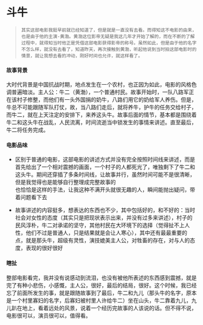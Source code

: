 # 斗牛

>     其实这部电影我挺早前就已经知道了，但是就是一直没有去看。而得知这不电影的由来，也是由于他的主演-黄渤。黄渤这位影帝无疑是我这几年才开始了解的，而在不断的了解过程中，就得知当时他正是凭借这部电影获得影帝的称号。虽然如此，但是由于他的名字不怎么样，就没有去看了，知道昨天，再次接触到黄渤，听起他说到当时拍这部电影时的情景，就让我想去看的冲动，刚好时间也允许，就这样看了。

#### 故事背景

大时代背景是中国抗战时期，地点发生在一个农村，也正因为如此，电影的风格色调普遍暗淡。主人公：牛二（黄渤），一个普通村民。故事开始时，一队八路军正在该村子修整，而他们有一头外国捐的奶牛，八路们用它的奶给军人养伤。但是，牛总不可能跟随军队打仗，故，当八路们走后，就将养牛，护牛的任务交给村子，而牛二，就在上天注定的安排下，来养这头牛。故事后面的情节，基本都是围绕着牛二和这头牛在战乱，人民流离，时间流逝当中锁发生的事情来讲述。直至最后，牛二将任务完成。

#### 电影品味

- 区别于普通的电影，这部电影的讲述方式并没有完全按照时间线来讲述，而是首先给出了一个相对震撼的画面，一个村子的人都死光了，唯独剩下了牛二和这头牛。期间还穿插了多条时间线，让故事并行，虽然时间可能不是很清晰，但是我觉得也是能够自行整理成完整故事的<br/>
也恰恰是这样的手法，让我这种不满开头就很无趣的人，瞬间能抛出疑问，带着问题看下去

- 故事讲述的内容挺多，想表达的东西也不少，其中包括好的，和不好的：当时社会对女性的态度（其实只是把现状表示出来，并没有过多来讲述），村子的民风淳朴，牛二对承诺的坚守，其他村民在大环境下的选择（觉得扯不上人性，他们不过是普通人，只是结果就是会让人寒心），其中还有最最重要的点，就是那头牛，超级有灵性，演技媲美主人公，对牲畜的存在，对与人的态度，表现的很好很好

#### 瞎扯

整部电影看完，我并没有说感动到流泪，也没有被他所表述的东西感到震撼，就是完了有种小悲伤，小感慨，主人公，很好，最后的结局，很好。这个时候，我已经忘了前面所发生的事，就是跟随故事到了最后，牛二和九儿（那头牛的名字，原本是一个村里寡妇的名字，后寡妇被村里人许给牛二）坐在山头，牛二靠着九儿，九儿趴在地上，看着远处的风景，说着一个经历完故事的人该说的话。但不得不说，电影很可以，演员很可以，值得看。

